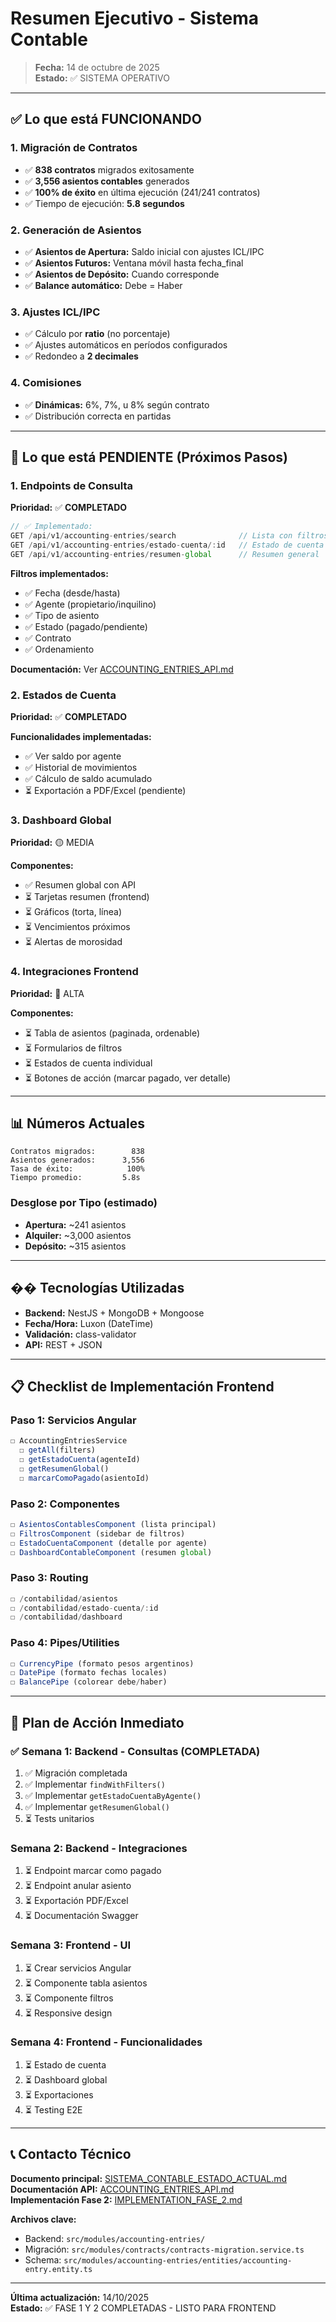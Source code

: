 # Resumen Ejecutivo - Sistema Contable

> **Fecha:** 14 de octubre de 2025  
> **Estado:** ✅ SISTEMA OPERATIVO

---

## ✅ Lo que está FUNCIONANDO

### 1. Migración de Contratos

- ✅ **838 contratos** migrados exitosamente
- ✅ **3,556 asientos contables** generados
- ✅ **100% de éxito** en última ejecución (241/241 contratos)
- ✅ Tiempo de ejecución: **5.8 segundos**

### 2. Generación de Asientos

- ✅ **Asientos de Apertura:** Saldo inicial con ajustes ICL/IPC
- ✅ **Asientos Futuros:** Ventana móvil hasta fecha_final
- ✅ **Asientos de Depósito:** Cuando corresponde
- ✅ **Balance automático:** Debe = Haber

### 3. Ajustes ICL/IPC

- ✅ Cálculo por **ratio** (no porcentaje)
- ✅ Ajustes automáticos en períodos configurados
- ✅ Redondeo a **2 decimales**

### 4. Comisiones

- ✅ **Dinámicas:** 6%, 7%, u 8% según contrato
- ✅ Distribución correcta en partidas

---

## 🔄 Lo que está PENDIENTE (Próximos Pasos)

### 1. Endpoints de Consulta

**Prioridad:** ✅ **COMPLETADO**

```typescript
// ✅ Implementado:
GET /api/v1/accounting-entries/search              // Lista con filtros
GET /api/v1/accounting-entries/estado-cuenta/:id   // Estado de cuenta por agente
GET /api/v1/accounting-entries/resumen-global      // Resumen general
```

**Filtros implementados:**

- ✅ Fecha (desde/hasta)
- ✅ Agente (propietario/inquilino)
- ✅ Tipo de asiento
- ✅ Estado (pagado/pendiente)
- ✅ Contrato
- ✅ Ordenamiento

**Documentación:** Ver [ACCOUNTING_ENTRIES_API.md](./ACCOUNTING_ENTRIES_API.md)

### 2. Estados de Cuenta

**Prioridad:** ✅ **COMPLETADO**

**Funcionalidades implementadas:**

- ✅ Ver saldo por agente
- ✅ Historial de movimientos
- ✅ Cálculo de saldo acumulado
- ⏳ Exportación a PDF/Excel (pendiente)

### 3. Dashboard Global

**Prioridad:** 🟡 MEDIA

**Componentes:**

- ✅ Resumen global con API
- ⏳ Tarjetas resumen (frontend)
- ⏳ Gráficos (torta, línea)
- ⏳ Vencimientos próximos
- ⏳ Alertas de morosidad

### 4. Integraciones Frontend

**Prioridad:** 🔴 ALTA

**Componentes:**

- ⏳ Tabla de asientos (paginada, ordenable)
- ⏳ Formularios de filtros
- ⏳ Estados de cuenta individual
- ⏳ Botones de acción (marcar pagado, ver detalle)

---

## 📊 Números Actuales

```
Contratos migrados:        838
Asientos generados:      3,556
Tasa de éxito:            100%
Tiempo promedio:         5.8s
```

### Desglose por Tipo (estimado)

- **Apertura:** ~241 asientos
- **Alquiler:** ~3,000 asientos
- **Depósito:** ~315 asientos

---

## ��️ Tecnologías Utilizadas

- **Backend:** NestJS + MongoDB + Mongoose
- **Fecha/Hora:** Luxon (DateTime)
- **Validación:** class-validator
- **API:** REST + JSON

---

## 📋 Checklist de Implementación Frontend

### Paso 1: Servicios Angular

```typescript
☐ AccountingEntriesService
  ☐ getAll(filters)
  ☐ getEstadoCuenta(agenteId)
  ☐ getResumenGlobal()
  ☐ marcarComoPagado(asientoId)
```

### Paso 2: Componentes

```typescript
☐ AsientosContablesComponent (lista principal)
☐ FiltrosComponent (sidebar de filtros)
☐ EstadoCuentaComponent (detalle por agente)
☐ DashboardContableComponent (resumen global)
```

### Paso 3: Routing

```typescript
☐ /contabilidad/asientos
☐ /contabilidad/estado-cuenta/:id
☐ /contabilidad/dashboard
```

### Paso 4: Pipes/Utilities

```typescript
☐ CurrencyPipe (formato pesos argentinos)
☐ DatePipe (formato fechas locales)
☐ BalancePipe (colorear debe/haber)
```

---

## 🚀 Plan de Acción Inmediato

### ✅ Semana 1: Backend - Consultas (COMPLETADA)

1. ✅ Migración completada
2. ✅ Implementar `findWithFilters()`
3. ✅ Implementar `getEstadoCuentaByAgente()`
4. ✅ Implementar `getResumenGlobal()`
5. ⏳ Tests unitarios

### Semana 2: Backend - Integraciones

1. ⏳ Endpoint marcar como pagado
2. ⏳ Endpoint anular asiento
3. ⏳ Exportación PDF/Excel
4. ⏳ Documentación Swagger

### Semana 3: Frontend - UI

1. ⏳ Crear servicios Angular
2. ⏳ Componente tabla asientos
3. ⏳ Componente filtros
4. ⏳ Responsive design

### Semana 4: Frontend - Funcionalidades

1. ⏳ Estado de cuenta
2. ⏳ Dashboard global
3. ⏳ Exportaciones
4. ⏳ Testing E2E

---

## 📞 Contacto Técnico

**Documento principal:** [SISTEMA_CONTABLE_ESTADO_ACTUAL.md](./SISTEMA_CONTABLE_ESTADO_ACTUAL.md)  
**Documentación API:** [ACCOUNTING_ENTRIES_API.md](./ACCOUNTING_ENTRIES_API.md)  
**Implementación Fase 2:** [IMPLEMENTATION_FASE_2.md](./IMPLEMENTATION_FASE_2.md)

**Archivos clave:**

- Backend: `src/modules/accounting-entries/`
- Migración: `src/modules/contracts/contracts-migration.service.ts`
- Schema: `src/modules/accounting-entries/entities/accounting-entry.entity.ts`

---

**Última actualización:** 14/10/2025  
**Estado:** ✅ FASE 1 Y 2 COMPLETADAS - LISTO PARA FRONTEND
